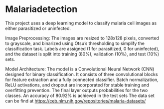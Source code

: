 # Malariadetection
This project uses a deep learning model to classify malaria cell images as either parasitized or uninfected.

Image Preprocessing:
The images are resized to 128x128 pixels, converted to grayscale, and binarized using Otsu’s thresholding to simplify the classification task. Labels are assigned (1 for parasitized, 0 for uninfected), and the dataset is split into training (80%), validation (10%), and test (10%) sets.

Model Architecture:
The model is a Convolutional Neural Network (CNN) designed for binary classification. It consists of three convolutional blocks for feature extraction and a fully connected classifier. Batch normalization, ReLU activations, and dropout are incorporated for stable training and overfitting prevention. The final layer outputs probabilities for the two classes. An accuracy of 80.92% is achieved in the test sets
The data set can be find at https://ceb.nlm.nih.gov/repositories/malaria-datasets/
